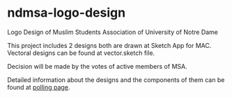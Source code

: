 # ndmsa-logo-design
Logo Design of Muslim Students Association of University of Notre Dame

This project includes 2 designs both are drawn at Sketch App for MAC. Vectoral designs can be found at vector.sketch file. 

Decision will be made by the votes of active members of MSA. 

Detailed information about the designs and the components of them can be found at [polling page](http://agirayyaglikci.wix.com/ndmsa-logo).
